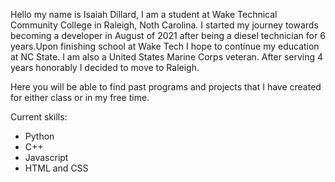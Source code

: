 Hello my name is Isaiah Dillard,
  I am a student at Wake Technical Community College in Raleigh, Noth Carolina. I started my journey towards becoming a developer in August of 2021 after being a diesel technician for 6 years.Upon finishing school at Wake Tech I hope to continue my education at NC State. I am also a United States Marine Corps veteran. After serving 4 years honorably I decided to move to Raleigh. 
  
  Here you will be able to find past programs and projects that I have created for either class or in my free time.

Current skills:
- Python
- C++
- Javascript
- HTML and CSS
